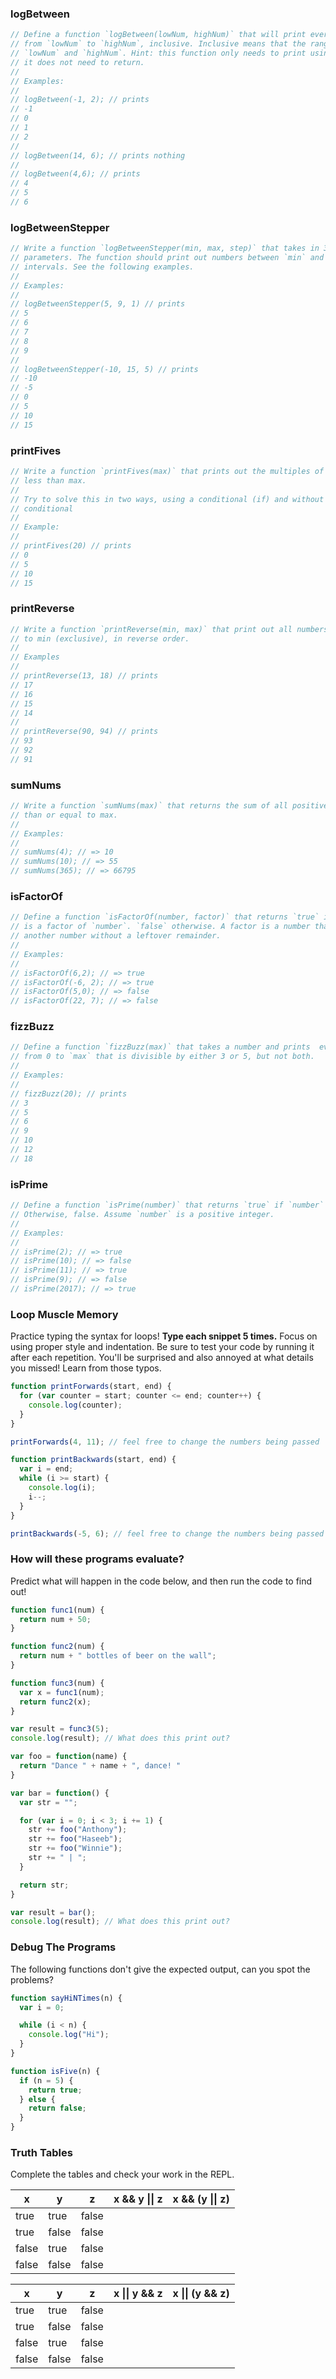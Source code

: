 ### logBetween

```js
// Define a function `logBetween(lowNum, highNum)` that will print every number
// from `lowNum` to `highNum`, inclusive. Inclusive means that the range includes
// `lowNum` and `highNum`. Hint: this function only needs to print using `console.log`,
// it does not need to return.
//
// Examples:
//
// logBetween(-1, 2); // prints
// -1
// 0
// 1
// 2
//
// logBetween(14, 6); // prints nothing
//
// logBetween(4,6); // prints
// 4
// 5
// 6
```

### logBetweenStepper

```js
// Write a function `logBetweenStepper(min, max, step)` that takes in 3 numbers as
// parameters. The function should print out numbers between `min` and `max` at `step`
// intervals. See the following examples.
//
// Examples:
//
// logBetweenStepper(5, 9, 1) // prints
// 5
// 6
// 7
// 8
// 9
//
// logBetweenStepper(-10, 15, 5) // prints
// -10
// -5
// 0
// 5
// 10
// 15
```

### printFives

```js
// Write a function `printFives(max)` that prints out the multiples of 5 that are
// less than max.
//
// Try to solve this in two ways, using a conditional (if) and without using a
// conditional
//
// Example:
//
// printFives(20) // prints
// 0
// 5
// 10
// 15
```

### printReverse

```js
// Write a function `printReverse(min, max)` that print out all numbers from max
// to min (exclusive), in reverse order.
//
// Examples
//
// printReverse(13, 18) // prints
// 17
// 16
// 15
// 14
//
// printReverse(90, 94) // prints
// 93
// 92
// 91
```

### sumNums

```js
// Write a function `sumNums(max)` that returns the sum of all positive numbers less
// than or equal to max.
//
// Examples:
//
// sumNums(4); // => 10
// sumNums(10); // => 55
// sumNums(365); // => 66795
```

### isFactorOf

```js
// Define a function `isFactorOf(number, factor)` that returns `true` if `factor`
// is a factor of `number`. `false` otherwise. A factor is a number that divides
// another number without a leftover remainder.
//
// Examples:
//
// isFactorOf(6,2); // => true
// isFactorOf(-6, 2); // => true
// isFactorOf(5,0); // => false
// isFactorOf(22, 7); // => false
```

### fizzBuzz

```js
// Define a function `fizzBuzz(max)` that takes a number and prints  every number
// from 0 to `max` that is divisible by either 3 or 5, but not both.
//
// Examples:
//
// fizzBuzz(20); // prints
// 3
// 5
// 6
// 9
// 10
// 12
// 18
```

### isPrime

```js
// Define a function `isPrime(number)` that returns `true` if `number` is prime.
// Otherwise, false. Assume `number` is a positive integer.
//
// Examples:
//
// isPrime(2); // => true
// isPrime(10); // => false
// isPrime(11); // => true
// isPrime(9); // => false
// isPrime(2017); // => true
```


### Loop Muscle Memory

Practice typing the syntax for loops! **Type each snippet 5 times.** Focus on using
proper style and indentation. Be sure to test your code by running it after
each repetition. You'll be surprised and also annoyed at what details you missed!
Learn from those typos.

```js
function printForwards(start, end) {
  for (var counter = start; counter <= end; counter++) {
    console.log(counter);
  }
}

printForwards(4, 11); // feel free to change the numbers being passed
```

```js
function printBackwards(start, end) {
  var i = end;
  while (i >= start) {
    console.log(i);
    i--;
  }
}

printBackwards(-5, 6); // feel free to change the numbers being passed
```

### How will these programs evaluate?

Predict what will happen in the code below, and then run the code to find out!

```js
function func1(num) {
  return num + 50;
}

function func2(num) {
  return num + " bottles of beer on the wall";
}

function func3(num) {
  var x = func1(num);
  return func2(x);
}

var result = func3(5);
console.log(result); // What does this print out?
```

```js
var foo = function(name) {
  return "Dance " + name + ", dance! "
}

var bar = function() {
  var str = "";

  for (var i = 0; i < 3; i += 1) {
    str += foo("Anthony");
    str += foo("Haseeb");
    str += foo("Winnie");
    str += " | ";
  }

  return str;
}

var result = bar();
console.log(result); // What does this print out?
```


### Debug The Programs

The following functions don't give the expected output, can you spot the problems?

```js
function sayHiNTimes(n) {
  var i = 0;

  while (i < n) {
    console.log("Hi");
  }
}
```

```js
function isFive(n) {
  if (n = 5) {
    return true;
  } else {
    return false;
  }
}
```


### Truth Tables

Complete the tables and check your work in the REPL.


  x  | y   | z   | x && y &#124;&#124; z |  x && (y &#124;&#124; z)
-----|-----|-----|-----------------------|--------------------------
true |true |false|                       |
true |false|false|                       |
false|true |false|                       |
false|false|false|                       |


  x  | y   | z   | x &#124;&#124; y && z |  x &#124;&#124; (y && z)
-----|-----|-----|-----------------------|-------------------------
true |true |false|                       |
true |false|false|                       |
false|true |false|                       |
false|false|false|                       |
